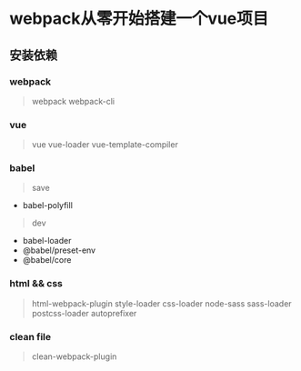# webpack从零开始搭建一个vue项目

## 安装依赖

### webpack
>webpack
>webpack-cli

### vue
>vue
>vue-loader
>vue-template-compiler

### babel
>save
* babel-polyfill

>dev
* babel-loader
* @babel/preset-env
* @babel/core

### html && css
>html-webpack-plugin
>style-loader
>css-loader
>node-sass sass-loader
>postcss-loader autoprefixer

### clean file
>clean-webpack-plugin



